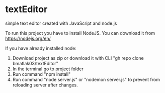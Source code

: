 # textEditor
simple text editor created with JavaScript and node.js


To run this project you have to install NodeJS. You can download it from https://nodejs.org/en/

If you have already installed node:
  1. Download project as zip or download it with CLI "gh repo clone bmatlak03/textEditor"
  2. In the terminal go to project folder
  3. Run command "npm install"
  4. Run command "node server.js" or "nodemon server.js" to prevent from reloading server after changes.
  
